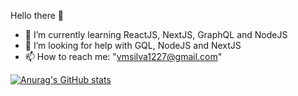 Hello there 👋

- 🌱 I’m currently learning ReactJS, NextJS, GraphQL and NodeJS
- 🤔 I’m looking for help with GQL, NodeJS and NextJS
- 📫 How to reach me: "vmsilva1227@gmail.com"

[![Anurag's GitHub stats](https://github-readme-stats.vercel.app/api?ViniMS05=anuraghazra&count_private=true&theme=omni)](https://github.com/anuraghazra/github-readme-stats)
